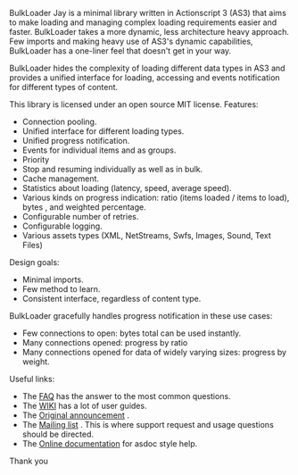 BulkLoader Jay is a minimal library written in Actionscript 3 (AS3) that aims to make loading and managing complex loading requirements easier and faster. BulkLoader takes a more dynamic, less architecture heavy approach. Few imports and making heavy use of AS3's dynamic capabilities, BulkLoader has a one-liner feel that doesn't get in your way.

BulkLoader hides the complexity of loading different data types in AS3 and provides a unified interface for loading, accessing and events notification for different types of content.

This library is licensed under an open source MIT license.
Features:                                                                 

  * Connection pooling.
  *  Unified interface for different loading types.
  *  Unified progress notification.
  *  Events for individual items and as groups.
  *  Priority 
  *  Stop and resuming individually as well as in bulk.
  *  Cache management.
  *  Statistics about loading (latency, speed, average speed).
  *  Various kinds on progress indication: ratio (items loaded / items to load), bytes , and weighted percentage. 
  *  Configurable number of retries.
  *  Configurable logging. 
  *  Various assets types (XML, NetStreams, Swfs, Images, Sound, Text Files)

Design goals:                        

  *  Minimal imports.
  *  Few method to learn.
  *  Consistent interface, regardless of content type.

BulkLoader gracefully handles progress notification in these use cases: 

  *  Few connections to open: bytes total can be used instantly.
  *  Many connections opened: progress by ratio
  *  Many connections opened for data of widely varying sizes: progress by weight.
 

Useful links:                                                    
                        
  * The [FAQ](http://github.com/arthur-debert/BulkLoader/wiki/FAQ) has the answer to the most common questions.
  * The [WIKI](http://github.com/arthur-debert/BulkLoader/wiki) has a lot of user guides.
  * The [Original announcement](http://www.stimuli.com.br/trane/2007/nov/25/loading-reloaded/) .
  * The [Mailing list](http://groups.google.com/group/bulkloader-users) . This is where support request and usage questions should be directed.
  * The [Online documentation](http://media.stimuli.com.br/projects/bulk-loader/docs/) for asdoc style help.

Thank you
	